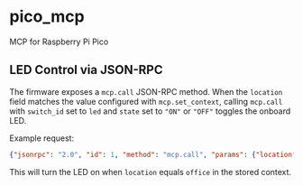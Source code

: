 # pico_mcp
MCP for Raspberry Pi Pico

## LED Control via JSON-RPC

The firmware exposes a `mcp.call` JSON-RPC method. When the
`location` field matches the value configured with `mcp.set_context`,
calling `mcp.call` with `switch_id` set to `led` and `state` set to
`"ON"` or `"OFF"` toggles the onboard LED.

Example request:

```json
{"jsonrpc": "2.0", "id": 1, "method": "mcp.call", "params": {"location": "office", "switch_id": "led", "state": "ON"}}
```

This will turn the LED on when `location` equals `office` in the stored
context.
